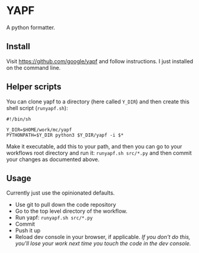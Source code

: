 # YAPF

A python formatter.

## Install

Visit https://github.com/google/yapf and follow instructions. I just installed on the command line.

## Helper scripts

You can clone yapf to a directory (here called `Y_DIR`) and then create this shell script (`runyapf.sh`):

```
#!/bin/sh

Y_DIR=$HOME/work/mc/yapf
PYTHONPATH=$Y_DIR python3 $Y_DIR/yapf -i $*
```

Make it executable, add this to your path, and then you can go to your workflows root directory and run it: `runyapf.sh src/*.py` and then commit your changes as documented above.

## Usage

Currently just use the opinionated defaults.

* Use git to pull down the code repository
* Go to the top level directory of the workflow.
* Run yapf: `runyapf.sh src/*.py` 
* Commit
* Push it up
* Reload dev console in your browser, if applicable. *If you don't do this, you'll lose your work next time you touch the code in the dev console.*

